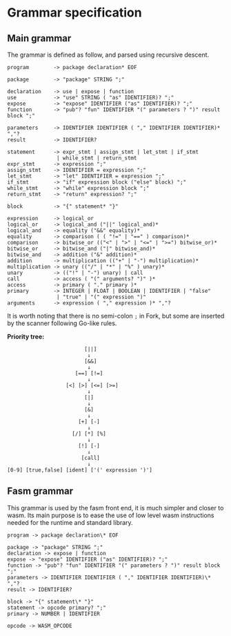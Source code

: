 # Grammar specification

## Main grammar

The grammar is defined as follow, and parsed using recursive descent.

```
program        -> package declaration* EOF

package        -> "package" STRING ";"

declaration    -> use | expose | function
use            -> "use" STRING ( "as" IDENTIFIER)? ";"
expose         -> "expose" IDENTIFIER ("as" IDENTIFIER)? ";"
function       -> "pub"? "fun" IDENTIFIER "(" parameters ? ")" result block ";"

parameters     -> IDENTIFIER IDENTIFIER ( "," IDENTIFIER IDENTIFIER)* ","?
result         -> IDENTIFIER?

statement      -> expr_stmt | assign_stmt | let_stmt | if_stmt
                | while_stmt | return_stmt
expr_stmt      -> expression ";"
assign_stmt    -> IDENTIFIER = expression ";"
let_stmt       -> "let" IDENTIFIER = expression ";"
if_stmt        -> "if" expression block ("else" block) ";"
while_stmt     -> "while" expression block ";"
return_stmt    -> "return" expression? ";"

block          -> "{" statement* "}"

expression     -> logical_or
logical_or     -> logical_and ("||" logical_and)*
logical_and    -> equality ("&&" equality)*
equality       -> comparison ( ( "!=" | "==" ) comparison)*
comparison     -> bitwise_or (("<" | ">" | "<=" | ">=") bitwise_or)*
bitwise_or     -> bitwise_and ("|" bitwise_and)*
bitwise_and    -> addition ("&" addition)*
addition       -> multiplication (("+" | "-") multiplication)*
multiplication -> unary (("/" | "*" | "%" ) unary)*
unary          -> (("!" | "-") unary) | call
call           -> access ( "(" arguments? ")" )*
access         -> primary ( "." primary )*
primary        -> INTEGER | FLOAT | BOOLEAN | IDENTIFIER | "false" 
                | "true" | "(" expression ")"
arguments      -> expression ( "," expression )* ","?
```

It is worth noting that there is no semi-colon `;` in Fork, but some are inserted by the scanner following Go-like rules.

**Priority tree:**

```
                         [||]
                          ↓
                         [&&]
                          ↓
                      [==] [!=]
                          ↓
                   [<] [>] [<=] [>=]
                          ↓
                         [|]
                          ↓
                         [&]
                          ↓
                       [+] [-]
                          ↓
                     [/] [*] [%]
                          ↓
                       [!] [-]
                          ↓
                        [call]
                          ↓
[0-9] [true,false] [ident] ['(' expression ')']
```

## Fasm grammar

This grammar is used by the fasm front end, it is much simpler and closer to wasm. Its main purpose is to ease the use of low level wasm instructions needed for the runtime and standard library.

```
program -> package declaration\* EOF

package -> "package" STRING ";"
declaration -> expose | function
expose -> "expose" IDENTIFIER ("as" IDENTIFIER)? ";"
function -> "pub"? "fun" IDENTIFIER "(" parameters ? ")" result block ";"
parameters -> IDENTIFIER IDENTIFIER ( "," IDENTIFIER IDENTIFIER)\* ","?
result -> IDENTIFIER?

block -> "{" statement\* "}"
statement -> opcode primary? ";"
primary -> NUMBER | IDENTIFIER

opcode -> WASM_OPCODE
```
